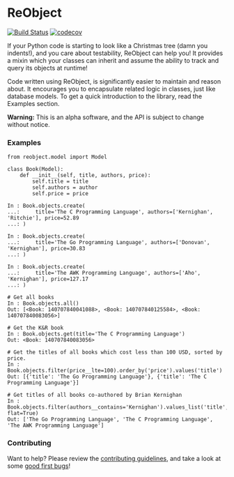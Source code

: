 # ReObject

[![Build Status](https://travis-ci.org/onyb/reobject.svg?branch=master)](https://travis-ci.org/onyb/reobject) [![codecov](https://codecov.io/gh/onyb/reobject/branch/master/graph/badge.svg)](https://codecov.io/gh/onyb/reobject)

If your Python code is starting to look like a Christmas tree (damn you indents!), and you care about testability, ReObject can help you! It provides a mixin which your classes can inherit and assume the ability to track and query its objects at runtime!

Code written using ReObject, is significantly easier to maintain and reason about. It encourages you to encapsulate related logic in classes, just like database models. To get a quick introduction to the library, read the Examples section.

**Warning:** This is an alpha software, and the API is subject to change without notice.

### Examples

```py3
from reobject.model import Model

class Book(Model):
    def __init__(self, title, authors, price):
        self.title = title
        self.authors = author
        self.price = price

In : Book.objects.create(
...:     title='The C Programming Language', authors=['Kernighan', 'Ritchie'], price=52.89
...: )

In : Book.objects.create(
...:     title='The Go Programming Language', authors=['Donovan', 'Kernighan'], price=30.83
...: )

In : Book.objects.create(
...:     title='The AWK Programming Language', authors=['Aho', 'Kernighan'], price=127.17
...: )

# Get all books
In : Book.objects.all()
Out: [<Book: 140707840041088>, <Book: 140707840125584>, <Book: 140707840083056>]

# Get the K&R book
In : Book.objects.get(title='The C Programming Language')
Out: <Book: 140707840083056>

# Get the titles of all books which cost less than 100 USD, sorted by price.
In : Book.objects.filter(price__lte=100).order_by('price').values('title')
Out: [{'title': 'The Go Programming Language'}, {'title': 'The C Programming Language'}]

# Get titles of all books co-authored by Brian Kernighan
In : Book.objects.filter(authors__contains='Kernighan').values_list('title', flat=True)
Out: ['The Go Programming Language', 'The C Programming Language', 'The AWK Programming Language']
```

### Contributing

Want to help? Please review the [contributing guidelines](CONTRIBUTING.md), and take a look at some [good first bugs](https://github.com/onyb/reobject/labels/%3A%22bitesize%22)!
